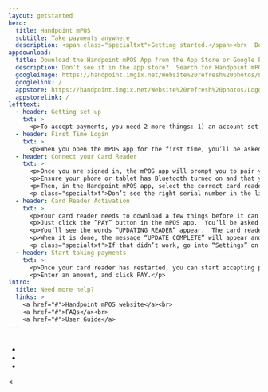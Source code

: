 ```yaml
---
layout: getstarted
hero: 
  title: Handpoint mPOS
  subtitle: Take payments anywhere
  description: <span class="specialtxt">Getting started.</span><br>  Don’t panic. It’s easy.
appdownload:
  title: Download the Handpoint mPOS App from the App Store or Google Play Store on your phone or tablet
  description: Don’t see it in the app store?  Search for Handpoint mPOS in the app store or try these links
  googleimage: https://handpoint.imgix.net/Website%20refresh%20photos/Logos/google_badge.png
  googlelink: /
  appstore: https://handpoint.imgix.net/Website%20refresh%20photos/Logos/apple_badge.svg
  appstorelink: /
lefttext: 
  - header: Getting set up
    txt: >
      <p>To accept payments, you need 2 more things: 1) an account set up with your payments provider, and 2) a Handpoint credit card terminal.</p><p class="specialtxt">Not sure if you have one? Get in touch with your provider.</p>
  - header: First Time Login
    txt: >
      <p>When you open the mPOS app for the first time, you’ll be asked to sign up by entering your email address. Then, you’ll be asked to create a unique, safe password.  Note: You must use the same e-mail address that you provided for setting up your Merchant Account with your provider.  That’s one way we know it’s you.</p> <p class="specialtxt">If you wish to use an alternative e-mail address, contact your provider to update your account.</p>
  - header: Connect your Card Reader
    txt: >
      <p>Once you are signed in, the mPOS app will prompt you to pair your card reader.</p>
      <p>Ensure your phone or tablet has Bluetooth turned on and that your card reader is switched on (hold down the power button).</p>
      <p>Then, in the Handpoint mPOS app, select the correct card reader from the list provided – it should match the serial number on the back of your card reader.</p>
      <p class="specialtxt">Don’t see the right serial number in the list?  Try this: Go in ‘Settings’ on the mPOS App, then select ‘Device.’ You should find your card reader’s serial number as an option there.</p><p>Once you see the Bluetooth icon on the HiLite card reader screen, you’ll know the card  reader is connected. This may take a few seconds.</p>
  - header: Card Reader Activation
    txt: >
      <p>Your card reader needs to download a few things before it can start taking your first payments.  But this is easy, and it won’t need to do this every time.</p>
      <p>Just click the ”PAY” button in the mPOS app.  You’ll be asked to choose the type of payment (Card/Cash/Other) – Choose ”Card.”  Then the update will start.</p>
      <p>You’ll see the words “UPDATING READER” appear.  The card reader is now automatically downloading any updates and setting itself up.  It will take a couple of minutes.</p> 
      <p>When it is done, the message “UPDATE COMPLETE” will appear and your card reader will automatically restart.</p>
      <p class="specialtxt">If that didn’t work, go into “Settings” on the mPOS App.  Tap on “Device.”  Then choose “Update Device.”</p>
  - header: Start taking payments
    txt: >
      <p>Once your card reader has restarted, you can start accepting payments with your mPOS solution. </p> 
      <p>Enter an amount, and click PAY.</p>
intro: 
  title: Need more help?
  links: >
    <a href="#">Handpoint mPOS website</a><br>
    <a href="#">FAQs</a><br>
    <a href="#">User Guide</a>
---
```


<div class="col-md-3 col-sm-3 col-md-offset-1 col-sm-offset-1">
  <div class="row">
    <img src="https://handpoint.imgix.net/Website%20refresh%20photos/product-images/mPOS_app.png" class="img-responsive section-getstarted-mainpic" alt=""/>
  </div>
  <div class="row text-center">
    <ul class="section-paxa920-pics list-inline">
      <li>
        <img src="https://handpoint.imgix.net/Website%20refresh%20photos/product-images/HiLite.png" alt=""/>
      </li>
      <li>
        <img src="https://handpoint.imgix.net/Website%20refresh%20photos/product-images/Hi5.png" alt=""/>
      </li>
      <li>
        <img src="https://handpoint.imgix.net/Website%20refresh%20photos/product-images/SmartPOS_new.png" alt=""/>
      </li>
    </ul>
  </div>
</div>


<